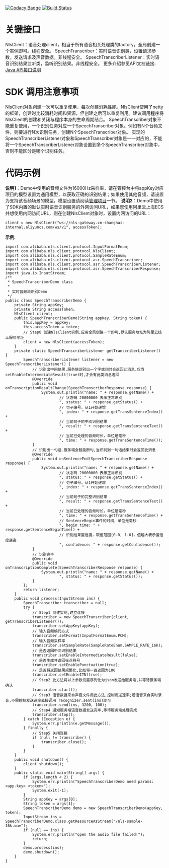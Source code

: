 [![Codacy Badge](https://api.codacy.com/project/badge/Grade/f63ee8a318984e0c8223afdcfa3d53fe)](https://www.codacy.com/app/weslie0803/nls-sdk-java-demo?utm_source=github.com&amp;utm_medium=referral&amp;utm_content=lihangqi/nls-sdk-java-demo&amp;utm_campaign=Badge_Grade)
[![Build Status](https://travis-ci.com/lihangqi/nls-sdk-java-demo.svg?branch=master)](https://travis-ci.com/lihangqi/nls-sdk-java-demo)

# 关键接口
NlsClient：语音处理client，相当于所有语音相关处理类的factory，全局创建一个实例即可。线程安全。
SpeechTranscriber：实时语音识别类，设置请求参数，发送请求及声音数据。非线程安全。
SpeechTranscriberListener：实时语音识别结果监听类，监听识别结果。非线程安全。
更多介绍参见API文档链接: [Java API接口说明](http://g.alicdn.com/idst-fe/nls-sdk-doc-api/2.0.6/GateWay_Java_2.0.2/index.html?spm=a2c4g.11186623.2.18.51515397OQA7ZZ)

# SDK 调用注意事项
NlsClient对象创建一次可以重复使用，每次创建消耗性能。NlsClient使用了netty的框架，创建时比较消耗时间和资源，但创建之后可以重复利用。建议调用程序将NlsClient的创建和关闭与程序本身的生命周期结合。
SpeechTranscriber对象不能重复使用，一个识别任务对应一个SpeechTranscriber对象。例如有N个音频文件，则要进行N次识别任务，创建N个SpeechTranscriber对象。
实现的SpeechTranscriberListener对象和SpeechTranscriber对象是一一对应的，不能将一个SpeechTranscriberListener对象设置到多个SpeechTranscriber对象中，否则不能区分是哪个识别任务。

# 代码示例
**说明1**：Demo中使用的音频文件为16000Hz采样率，请在管控台中将appKey对应项目的模型设置为通用模型，以获取正确的识别结果；如果使用其他音频，请设置为支持该音频场景的模型，模型设置请阅读[管理项目](https://help.aliyun.com/document_detail/72214.html?spm=a2c4g.11186623.2.19.6fe753972xVCYN)一节。
**说明2**：Demo中使用了SDK内置的默认实时语音识别服务的外网访问URL，如果您使用阿里云上海ECS并想使用内网访问URL，则在创建NlsClient对象时，设置内网访问的URL：

```client = new NlsClient("ws://nls-gateway.cn-shanghai-internal.aliyuncs.com/ws/v1", accessToken);```

**示例:**
```
import com.alibaba.nls.client.protocol.InputFormatEnum;
import com.alibaba.nls.client.protocol.NlsClient;
import com.alibaba.nls.client.protocol.SampleRateEnum;
import com.alibaba.nls.client.protocol.asr.SpeechTranscriber;
import com.alibaba.nls.client.protocol.asr.SpeechTranscriberListener;
import com.alibaba.nls.client.protocol.asr.SpeechTranscriberResponse;
import java.io.InputStream;
/**
 * SpeechTranscriberDemo class
 *
 * 实时音频流识别Demo
 */
public class SpeechTranscriberDemo {
    private String appKey;
    private String accessToken;
    NlsClient client;
    public SpeechTranscriberDemo(String appKey, String token) {
        this.appKey = appKey;
        this.accessToken = token;
        // Step0 创建NlsClient实例,应用全局创建一个即可,默认服务地址为阿里云线上服务地址
        client = new NlsClient(accessToken);
    }
    private static SpeechTranscriberListener getTranscriberListener() {
        SpeechTranscriberListener listener = new SpeechTranscriberListener() {
            // 识别出中间结果.服务端识别出一个字或词时会返回此消息.仅当setEnableIntermediateResult(true)时,才会有此类消息返回
            @Override
            public void onTranscriptionResultChange(SpeechTranscriberResponse response) {
                System.out.println("name: " + response.getName() +
                        // 状态码 20000000 表示正常识别
                        ", status: " + response.getStatus() +
                        // 句子编号，从1开始递增
                        ", index: " + response.getTransSentenceIndex() +
                        // 当前句子的中间识别结果
                        ", result: " + response.getTransSentenceText() +
                        // 当前已处理的音频时长，单位是毫秒
                        ", time: " + response.getTransSentenceTime());
            }
            // 识别出一句话.服务端会智能断句,当识别到一句话结束时会返回此消息
            @Override
            public void onSentenceEnd(SpeechTranscriberResponse response) {
                System.out.println("name: " + response.getName() +
                        // 状态码 20000000 表示正常识别
                        ", status: " + response.getStatus() +
                        // 句子编号，从1开始递增
                        ", index: " + response.getTransSentenceIndex() +
                        // 当前句子的完整识别结果
                        ", result: " + response.getTransSentenceText() +
                        // 当前已处理的音频时长，单位是毫秒
                        ", time: " + response.getTransSentenceTime() +
                        // SentenceBegin事件的时间，单位是毫秒
                        ", begin time: " + response.getSentenceBeginTime() +
                        // 识别结果置信度，取值范围[0.0, 1.0]，值越大表示置信度越高
                        ", confidence: " + response.getConfidence());
            }
            // 识别完毕
            @Override
            public void onTranscriptionComplete(SpeechTranscriberResponse response) {
                System.out.println("name: " + response.getName() +
                        ", status: " + response.getStatus());
            }
        };
        return listener;
    }
    public void process(InputStream ins) {
        SpeechTranscriber transcriber = null;
        try {
            // Step1 创建实例,建立连接
            transcriber = new SpeechTranscriber(client, getTranscriberListener());
            transcriber.setAppKey(appKey);
            // 输入音频编码方式
            transcriber.setFormat(InputFormatEnum.PCM);
            // 输入音频采样率
            transcriber.setSampleRate(SampleRateEnum.SAMPLE_RATE_16K);
            // 是否返回中间识别结果
            transcriber.setEnableIntermediateResult(false);
            // 是否生成并返回标点符号
            transcriber.setEnablePunctuation(true);
            // 是否将返回结果规整化,比如将一百返回为100
            transcriber.setEnableITN(true);
            // Step2 此方法将以上参数设置序列化为json发送给服务端,并等待服务端确认
            transcriber.start();
            // Step3 语音数据来自声音文件用此方法,控制发送速率;若语音来自实时录音,不需控制发送速率直接调用 recognizer.sent(ins)即可
            transcriber.send(ins, 3200, 100);
            // Step4 通知服务端语音数据发送完毕,等待服务端处理完成
            transcriber.stop();
        } catch (Exception e) {
            System.err.println(e.getMessage());
        } finally {
            // Step5 关闭连接
            if (null != transcriber) {
                transcriber.close();
            }
        }
    }
    public void shutdown() {
        client.shutdown();
    }
    public static void main(String[] args) {
        if (args.length < 2) {
            System.err.println("SpeechTranscriberDemo need params: <app-key> <token>");
            System.exit(-1);
        }
        String appKey = args[0];
        String token = args[1];
        SpeechTranscriberDemo demo = new SpeechTranscriberDemo(appKey, token);
        InputStream ins = SpeechTranscriberDemo.class.getResourceAsStream("/nls-sample-16k.wav");
        if (null == ins) {
            System.err.println("open the audio file failed!");
            return;
        }
        demo.process(ins);
        demo.shutdown();
    }
}
```
